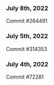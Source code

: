 ### July 8th, 2022

Commit #264491

### July 5th, 2022

Commit #314353


### July 4th, 2022

Commit #72281
